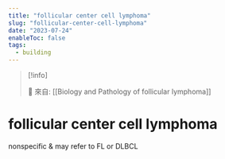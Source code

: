```yaml
---
title: "follicular center cell lymphoma"
slug: "follicular-center-cell-lymphoma"
date: "2023-07-24"
enableToc: false
tags:
  - building
---
```


> [!info]
>
> 🌱 來自: [[Biology and Pathology of follicular lymphoma]]

# follicular center cell lymphoma

nonspecific &
may refer
to FL or DLBCL
